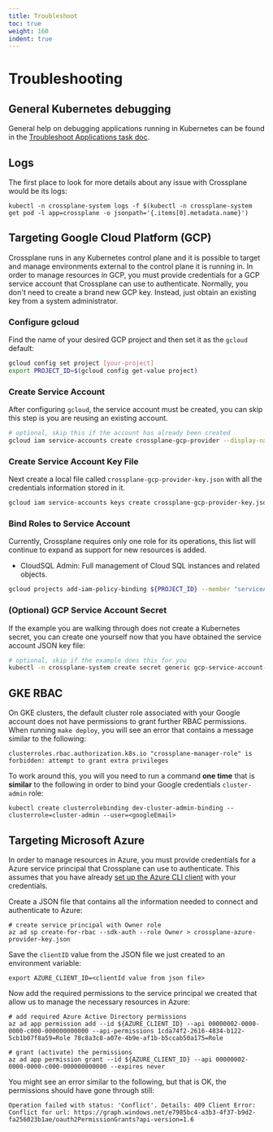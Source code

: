 ```yaml
---
title: Troubleshoot
toc: true
weight: 160
indent: true
---
```

# Troubleshooting

## General Kubernetes debugging

General help on debugging applications running in Kubernetes can be found in the [Troubleshoot Applications task doc](https://kubernetes.io/docs/tasks/debug-application-cluster/debug-application/).

## Logs

The first place to look for more details about any issue with Crossplane would be its logs:

```console
kubectl -n crossplane-system logs -f $(kubectl -n crossplane-system get pod -l app=crossplane -o jsonpath='{.items[0].metadata.name}')
```

## Targeting Google Cloud Platform (GCP)

Crossplane runs in any Kubernetes control plane and it is possible to target and manage environments external to the control plane it is running in.
In order to manage resources in GCP, you must provide credentials for a GCP service account that Crossplane can use to authenticate.
Normally, you don't need to create a brand new GCP key.
Instead, just obtain an existing key from a system administrator.

### Configure gcloud

Find the name of your desired GCP project and then set it as the `gcloud` default:

```bash
gcloud config set project [your-project]
export PROJECT_ID=$(gcloud config get-value project)
```

### Create Service Account

After configuring `gcloud`, the service account must be created, you can skip this step is you are reusing an existing account.

```bash
# optional, skip this if the account has already been created
gcloud iam service-accounts create crossplane-gcp-provider --display-name "crossplane-gcp-provider"
```

### Create Service Account Key File

Next create a local file called `crossplane-gcp-provider-key.json` with all the credentials information stored in it.

```bash
gcloud iam service-accounts keys create crossplane-gcp-provider-key.json --iam-account crossplane-gcp-provider@${PROJECT_ID}.iam.gserviceaccount.com
```

### Bind Roles to Service Account

Currently, Crossplane requires only one role for its operations, this list will continue to expand as support for new resources is added.

* CloudSQL Admin: Full management of Cloud SQL instances and related objects.

```bash
gcloud projects add-iam-policy-binding ${PROJECT_ID} --member "serviceAccount:crossplane-gcp-provider@${PROJECT_ID}.iam.gserviceaccount.com" --role "roles/cloudsql.admin"
```

### (Optional) GCP Service Account Secret

If the example you are walking through does not create a Kubernetes secret, you can create one yourself now that you have obtained the service account JSON key file:

```bash
# optional, skip if the example does this for you
kubectl -n crossplane-system create secret generic gcp-service-account-creds --from-file credentials.json=crossplane-gcp-provider-key.json
```

## GKE RBAC

On GKE clusters, the default cluster role associated with your Google account does not have permissions to grant further RBAC permissions.
When running `make deploy`, you will see an error that contains a message similar to the following:

```console
clusterroles.rbac.authorization.k8s.io "crossplane-manager-role" is forbidden: attempt to grant extra privileges
```

To work around this, you will you need to run a command **one time** that is **similar** to the following in order to bind your Google credentials `cluster-admin` role:

```console
kubectl create clusterrolebinding dev-cluster-admin-binding --clusterrole=cluster-admin --user=<googleEmail>
```

## Targeting Microsoft Azure

In order to manage resources in Azure, you must provide credentials for a Azure service principal that Crossplane can use to authenticate.
This assumes that you have already [set up the Azure CLI client](https://docs.microsoft.com/en-us/cli/azure/authenticate-azure-cli?view=azure-cli-latest) with your credentials.

Create a JSON file that contains all the information needed to connect and authenticate to Azure:

```console
# create service principal with Owner role
az ad sp create-for-rbac --sdk-auth --role Owner > crossplane-azure-provider-key.json
```

Save the `clientID` value from the JSON file we just created to an environment variable:

```console
export AZURE_CLIENT_ID=<clientId value from json file>
```

Now add the required permissions to the service principal we created that allow us to manage the necessary resources in Azure:

```console
# add required Azure Active Directory permissions
az ad app permission add --id ${AZURE_CLIENT_ID} --api 00000002-0000-0000-c000-000000000000 --api-permissions 1cda74f2-2616-4834-b122-5cb1b07f8a59=Role 78c8a3c8-a07e-4b9e-af1b-b5ccab50a175=Role

# grant (activate) the permissions
az ad app permission grant --id ${AZURE_CLIENT_ID} --api 00000002-0000-0000-c000-000000000000 --expires never
```

You might see an error similar to the following, but that is OK, the permissions should have gone through still:

```console
Operation failed with status: 'Conflict'. Details: 409 Client Error: Conflict for url: https://graph.windows.net/e7985bc4-a3b3-4f37-b9d2-fa256023b1ae/oauth2PermissionGrants?api-version=1.6
```